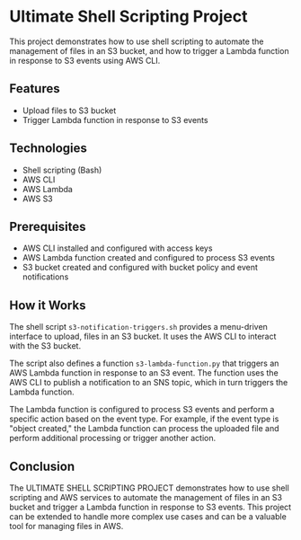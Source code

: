 # Ultimate Shell Scripting Project
This project demonstrates how to use shell scripting to automate the management of files in an S3 bucket, and how to trigger a Lambda function in response to S3 events using AWS CLI.


## Features
- Upload files to S3 bucket
- Trigger Lambda function in response to S3 events

## Technologies
- Shell scripting (Bash)
- AWS CLI
- AWS Lambda
- AWS S3

## Prerequisites
- AWS CLI installed and configured with access keys
- AWS Lambda function created and configured to process S3 events
- S3 bucket created and configured with bucket policy and event notifications

## How it Works
The shell script `s3-notification-triggers.sh` provides a menu-driven interface to upload, files in an S3 bucket. It uses the AWS CLI to interact with the S3 bucket.

The script also defines a function `s3-lambda-function.py` that triggers an AWS Lambda function in response to an S3 event. The function uses the AWS CLI to publish a notification to an SNS topic, which in turn triggers the Lambda function.

The Lambda function is configured to process S3 events and perform a specific action based on the event type. For example, if the event type is "object created," the Lambda function can process the uploaded file and perform additional processing or trigger another action.

## Conclusion
The ULTIMATE SHELL SCRIPTING PROJECT demonstrates how to use shell scripting and AWS services to automate the management of files in an S3 bucket and trigger a Lambda function in response to S3 events. This project can be extended to handle more complex use cases and can be a valuable tool for managing files in AWS.
